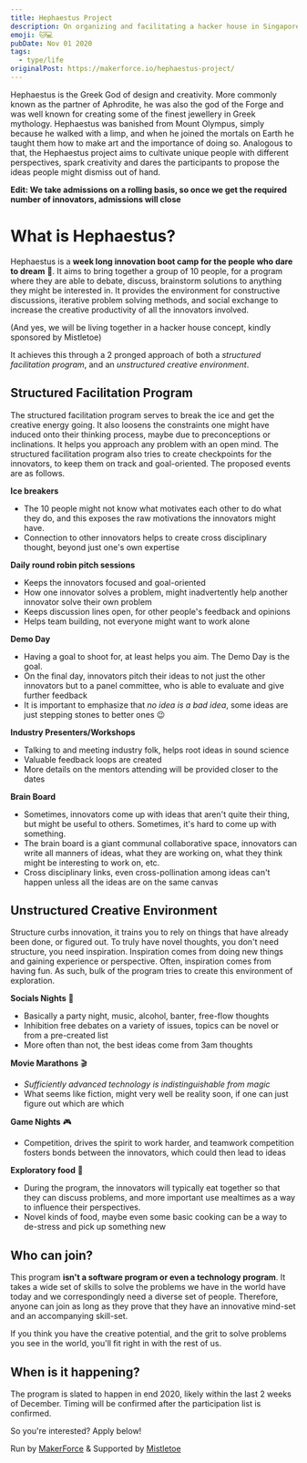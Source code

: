 ```yaml
---
title: Hephaestus Project
description: On organizing and facilitating a hacker house in Singapore
emoji: 🐱💻
pubDate: Nov 01 2020
tags:
  - type/life
originalPost: https://makerforce.io/hephaestus-project/
---
```


Hephaestus is the Greek God of design and creativity. More commonly known as the partner of Aphrodite, he was also the god of the Forge and was well known for creating some of the finest jewellery in Greek mythology. Hephaestus was banished from Mount Olympus, simply because he walked with a limp, and when he joined the mortals on Earth he taught them how to make art and the importance of doing so. Analogous to that, the Hephaestus project aims to cultivate unique people with different perspectives, spark creativity and dares the participants to propose the ideas people might dismiss out of hand.

**Edit: We take admissions on a rolling basis, so once we get the required number of innovators, admissions will close**

# What is Hephaestus?

Hephaestus is a **week long innovation boot camp for the people who dare to dream** 🧠. It aims to bring together a group of 10 people, for a program where they are able to debate, discuss, brainstorm solutions to anything they might be interested in. It provides the environment for constructive discussions, iterative problem solving methods, and social exchange to increase the creative productivity of all the innovators involved.

(And yes, we will be living together in a hacker house concept, kindly sponsored by Mistletoe)

It achieves this through a 2 pronged approach of both a _structured facilitation program_, and an _unstructured creative environment_.

## Structured Facilitation Program

The structured facilitation program serves to break the ice and get the creative energy going. It also loosens the constraints one might have induced onto their thinking process, maybe due to preconceptions or inclinations. It helps you approach any problem with an open mind. The structured facilitation program also tries to create checkpoints for the innovators, to keep them on track and goal-oriented. The proposed events are as follows.

**Ice breakers**

- The 10 people might not know what motivates each other to do what they do, and this exposes the raw motivations the innovators might have.
- Connection to other innovators helps to create cross disciplinary thought, beyond just one's own expertise

**Daily round robin pitch sessions**

- Keeps the innovators focused and goal-oriented
- How one innovator solves a problem, might inadvertently help another innovator solve their own problem
- Keeps discussion lines open, for other people's feedback and opinions
- Helps team building, not everyone might want to work alone

**Demo Day**

- Having a goal to shoot for, at least helps you aim. The Demo Day is the goal.
- On the final day, innovators pitch their ideas to not just the other innovators but to a panel committee, who is able to evaluate and give further feedback
- It is important to emphasize that _no idea is a bad idea_, some ideas are just stepping stones to better ones 😉

**Industry Presenters/Workshops**

- Talking to and meeting industry folk, helps root ideas in sound science
- Valuable feedback loops are created
- More details on the mentors attending will be provided closer to the dates

**Brain Board**

- Sometimes, innovators come up with ideas that aren't quite their thing, but might be useful to others. Sometimes, it's hard to come up with something.
- The brain board is a giant communal collaborative space, innovators can write all manners of ideas, what they are working on, what they think might be interesting to work on, etc.
- Cross disciplinary links, even cross-pollination among ideas can't happen unless all the ideas are on the same canvas

## Unstructured Creative Environment

Structure curbs innovation, it trains you to rely on things that have already been done, or figured out. To truly have novel thoughts, you don't need structure, you need inspiration. Inspiration comes from doing new things and gaining experience or perspective. Often, inspiration comes from having fun. As such, bulk of the program tries to create this environment of exploration.

**Socials Nights** 🥳

- Basically a party night, music, alcohol, banter, free-flow thoughts
- Inhibition free debates on a variety of issues, topics can be novel or from a pre-created list
- More often than not, the best ideas come from 3am thoughts

**Movie Marathons** 🎬

- _Sufficiently advanced technology is indistinguishable from magic_
- What seems like fiction, might very well be reality soon, if one can just figure out which are which

**Game Nights** 🎮

- Competition, drives the spirit to work harder, and teamwork competition fosters bonds between the innovators, which could then lead to ideas

**Exploratory food** 🍔

- During the program, the innovators will typically eat together so that they can discuss problems, and more important use mealtimes as a way to influence their perspectives.
- Novel kinds of food, maybe even some basic cooking can be a way to de-stress and pick up something new

## Who can join?

This program **isn't a software program or even a technology program**. It takes a wide set of skills to solve the problems we have in the world have today and we correspondingly need a diverse set of people. Therefore, anyone can join as long as they prove that they have an innovative mind-set and an accompanying skill-set.

If you think you have the creative potential, and the grit to solve problems you see in the world, you'll fit right in with the rest of us.

## When is it happening?

The program is slated to happen in end 2020, likely within the last 2 weeks of December. Timing will be confirmed after the participation list is confirmed.

So you're interested? Apply below!

Run by [MakerForce](https://makerforce.io/) & Supported by [Mistletoe](http://mistletoe.co/en/)
